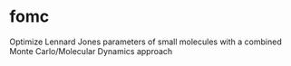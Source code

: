 # fomc
Optimize Lennard Jones parameters of small molecules with a combined Monte Carlo/Molecular Dynamics approach
